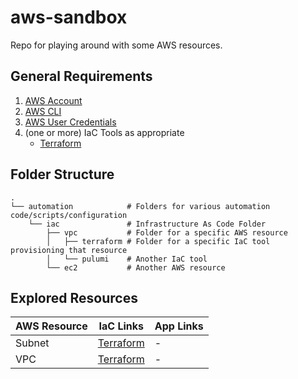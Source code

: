 # aws-sandbox
Repo for playing around with some AWS resources.

## General Requirements
1. [AWS Account](https://aws.amazon.com/free)
2. [AWS CLI](https://docs.aws.amazon.com/cli/latest/userguide/getting-started-install.html)
3. [AWS User Credentials](https://docs.aws.amazon.com/cli/v1/userguide/cli-authentication-user.html)
4. (one or more) IaC Tools as appropriate
    * [Terraform](https://developer.hashicorp.com/terraform/tutorials/aws-get-started/install-cli)

## Folder Structure

```
.
└── automation            # Folders for various automation code/scripts/configuration
    └── iac               # Infrastructure As Code Folder
        ├── vpc           # Folder for a specific AWS resource
        │   ├── terraform # Folder for a specific IaC tool provisioning that resource
        │   └── pulumi    # Another IaC tool
        └── ec2           # Another AWS resource
```

## Explored Resources

| AWS Resource | IaC Links                                       | App Links |
| ------------ | ----------------------------------------------- | --------- |
| Subnet       | [Terraform](./automation/iac/subnet/terraform/) | -         |
| VPC          | [Terraform](./automation/iac/vpc/terraform/)    | -         |
